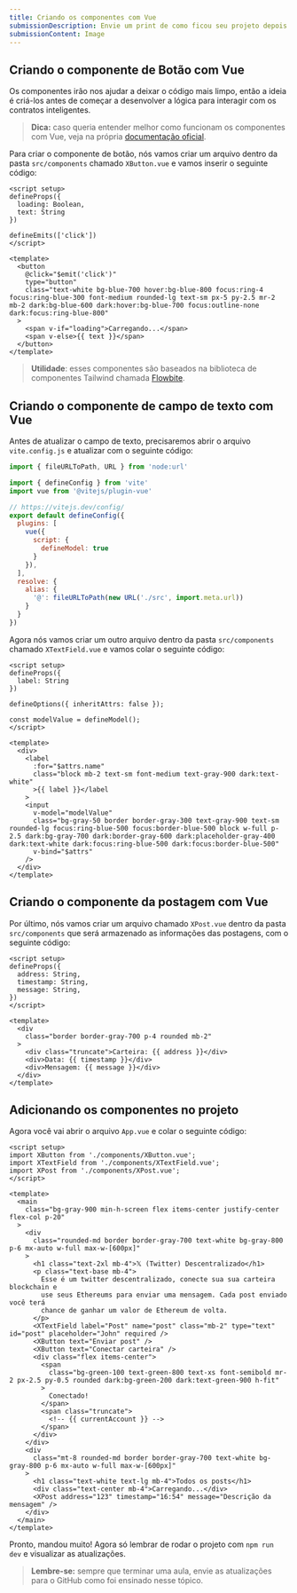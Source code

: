 ```yaml
---
title: Criando os componentes com Vue
submissionDescription: Envie um print de como ficou seu projeto depois de rodar o comando 'npm run dev' e acessar o link 'http://localhost:5173/'.
submissionContent: Image
---
```


## Criando o componente de Botão com Vue

Os componentes irão nos ajudar a deixar o código mais limpo, então a ideia é criá-los antes de começar a desenvolver a lógica para interagir com os contratos inteligentes.

> **Dica:** caso queria entender melhor como funcionam os componentes com Vue, veja na própria [documentação oficial](https://vuejs.org/guide/essentials/component-basics.html).

Para criar o componente de botão, nós vamos criar um arquivo dentro da pasta `src/components` chamado `XButton.vue` e vamos inserir o seguinte código:

```vue [XButton.vue]
<script setup>
defineProps({
  loading: Boolean,
  text: String
})

defineEmits(['click'])
</script>

<template>
  <button
    @click="$emit('click')"
    type="button"
    class="text-white bg-blue-700 hover:bg-blue-800 focus:ring-4 focus:ring-blue-300 font-medium rounded-lg text-sm px-5 py-2.5 mr-2 mb-2 dark:bg-blue-600 dark:hover:bg-blue-700 focus:outline-none dark:focus:ring-blue-800"
  >
    <span v-if="loading">Carregando...</span>
    <span v-else>{{ text }}</span>
  </button>
</template>
```

> **Utilidade**: esses componentes são baseados na biblioteca de componentes Tailwind chamada [Flowbite](https://flowbite.com/docs/components/buttons/?utm_source=menthor.io).

## Criando o componente de campo de texto com Vue

Antes de atualizar o campo de texto, precisaremos abrir o arquivo `vite.config.js` e atualizar com o seguinte código:

```js [vite.config.js]{9-13}
import { fileURLToPath, URL } from 'node:url'

import { defineConfig } from 'vite'
import vue from '@vitejs/plugin-vue'

// https://vitejs.dev/config/
export default defineConfig({
  plugins: [
    vue({
      script: {
        defineModel: true
      }
    }),
  ],
  resolve: {
    alias: {
      '@': fileURLToPath(new URL('./src', import.meta.url))
    }
  }
})

```

Agora nós vamos criar um outro arquivo dentro da pasta `src/components` chamado `XTextField.vue` e vamos colar o seguinte código:

```vue [XTextField.vue]
<script setup>
defineProps({
  label: String
})

defineOptions({ inheritAttrs: false });

const modelValue = defineModel();
</script>

<template>
  <div>
    <label
      :for="$attrs.name"
      class="block mb-2 text-sm font-medium text-gray-900 dark:text-white"
      >{{ label }}</label
    >
    <input
      v-model="modelValue"
      class="bg-gray-50 border border-gray-300 text-gray-900 text-sm rounded-lg focus:ring-blue-500 focus:border-blue-500 block w-full p-2.5 dark:bg-gray-700 dark:border-gray-600 dark:placeholder-gray-400 dark:text-white dark:focus:ring-blue-500 dark:focus:border-blue-500"
      v-bind="$attrs"
    />
  </div>
</template>
```

## Criando o componente da postagem com Vue

Por último, nós vamos criar um arquivo chamado `XPost.vue` dentro da pasta `src/components` que será armazenado as informações das postagens, com o seguinte código:

```vue [XPost.vue]
<script setup>
defineProps({
  address: String,
  timestamp: String,
  message: String,
})
</script>

<template>
  <div
    class="border border-gray-700 p-4 rounded mb-2"
  >
    <div class="truncate">Carteira: {{ address }}</div>
    <div>Data: {{ timestamp }}</div>
    <div>Mensagem: {{ message }}</div>
  </div>
</template>
```

## Adicionando os componentes no projeto

Agora você vai abrir o arquivo `App.vue` e colar o seguinte código:

```vue [App.vue] {1-5, 20-39}
<script setup>
import XButton from './components/XButton.vue';
import XTextField from './components/XTextField.vue';
import XPost from './components/XPost.vue';
</script>

<template>
  <main
    class="bg-gray-900 min-h-screen flex items-center justify-center flex-col p-20"
  >
    <div
      class="rounded-md border border-gray-700 text-white bg-gray-800 p-6 mx-auto w-full max-w-[600px]"
    >
      <h1 class="text-2xl mb-4">𝕏 (Twitter) Descentralizado</h1>
      <p class="text-base mb-4">
        Esse é um twitter descentralizado, conecte sua sua carteira blockchain e
        use seus Ethereums para enviar uma mensagem. Cada post enviado você terá
        chance de ganhar um valor de Ethereum de volta.
      </p>
      <XTextField label="Post" name="post" class="mb-2" type="text" id="post" placeholder="John" required />
      <XButton text="Enviar post" />
      <XButton text="Conectar carteira" />
      <div class="flex items-center">
        <span
          class="bg-green-100 text-green-800 text-xs font-semibold mr-2 px-2.5 py-0.5 rounded dark:bg-green-200 dark:text-green-900 h-fit"
        >
          Conectado!
        </span>
        <span class="truncate">
          <!-- {{ currentAccount }} -->
        </span>
      </div>
    </div>
    <div
      class="mt-8 rounded-md border border-gray-700 text-white bg-gray-800 p-6 mx-auto w-full max-w-[600px]"
    >
      <h1 class="text-white text-lg mb-4">Todos os posts</h1>
      <div class="text-center mb-4">Carregando...</div>
      <XPost address="123" timestamp="16:54" message="Descrição da mensagem" />
    </div>
  </main>
</template>
```

Pronto, mandou muito! Agora só lembrar de rodar o projeto com `npm run dev` e visualizar as atualizações.

> **Lembre-se:** sempre que terminar uma aula, envie as atualizações para o GitHub como foi ensinado nesse tópico.


